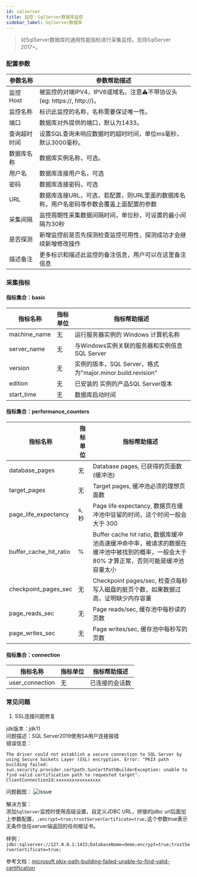 ```yaml
---
id: sqlserver  
title: 监控：SqlServer数据库监控      
sidebar_label: SqlServer数据库   
---
```


> 对SqlServer数据库的通用性能指标进行采集监控。支持SqlServer 2017+。

### 配置参数

| 参数名称      | 参数帮助描述 |
| ----------- | ----------- |
| 监控Host     | 被监控的对端IPV4，IPV6或域名。注意⚠️不带协议头(eg: https://, http://)。 |
| 监控名称     | 标识此监控的名称，名称需要保证唯一性。  |
| 端口        | 数据库对外提供的端口，默认为1433。  |
| 查询超时时间 | 设置SQL查询未响应数据时的超时时间，单位ms毫秒，默认3000毫秒。  |
| 数据库名称   | 数据库实例名称，可选。  |
| 用户名      | 数据库连接用户名，可选 |
| 密码        | 数据库连接密码，可选 |
| URL        | 数据库连接URL，可选，若配置，则URL里面的数据库名称，用户名密码等参数会覆盖上面配置的参数  |
| 采集间隔    | 监控周期性采集数据间隔时间，单位秒，可设置的最小间隔为30秒  |
| 是否探测    | 新增监控前是否先探测检查监控可用性，探测成功才会继续新增修改操作  |
| 描述备注    | 更多标识和描述此监控的备注信息，用户可以在这里备注信息  |

### 采集指标

#### 指标集合：basic

| 指标名称      | 指标单位 | 指标帮助描述 |
| ----------- | ----------- | ----------- |
| machine_name         | 无 | 	运行服务器实例的 Windows 计算机名称 |
| server_name            | 无 | 与Windows实例关联的服务器和实例信息SQL Server  |
| version         | 无 | 实例的版本，SQL Server，格式为"major.minor.build.revision" |
| edition | 无 | 	已安装的 实例的产品SQL Server版本 |
| start_time | 无 | 数据库启动时间 | 

#### 指标集合：performance_counters

| 指标名称      | 指标单位 | 指标帮助描述 |
| ----------- | ----------- | ----------- |
| database_pages         | 无 | Database pages, 已获得的页面数(缓冲池) |
| target_pages            | 无 | Target pages, 缓冲池必须的理想页面数 |
| page_life_expectancy         | s,秒 | Page life expectancy, 数据页在缓冲池中驻留的时间，这个时间一般会大于 300 |
| buffer_cache_hit_ratio | % | Buffer cache hit ratio, 数据库缓冲池高速缓冲命中率，被请求的数据在缓冲池中被找到的概率，一般会大于 80% 才算正常，否则可能是缓冲池容量太小 |
| checkpoint_pages_sec | 无 | Checkpoint pages/sec, 检查点每秒写入磁盘的脏页个数，如果数据过高，证明缺少内存容量 |
| page_reads_sec | 无 | Page reads/sec, 缓存池中每秒读的页数 |
| page_writes_sec | 无 | Page writes/sec, 缓存池中每秒写的页数 |


#### 指标集合：connection

| 指标名称      | 指标单位 | 指标帮助描述 |
| ----------- | ----------- | ----------- |
| user_connection   | 无 | 已连接的会话数 |


### 常见问题   

1. SSL连接问题修复  

jdk版本：jdk11   
问题描述：SQL Server2019使用SA用户连接报错       
错误信息：   
```text
The driver could not establish a secure connection to SQL Server by using Secure Sockets Layer (SSL) encryption. Error: "PKIX path building failed: sun.security.provider.certpath.SunCertPathBuilderException: unable to find valid certification path to requested target". ClientConnectionId:xxxxxxxxxxxxxxxxx
```
问题截图：
![issue](https://user-images.githubusercontent.com/38679717/206621658-c0741d48-673d-45ff-9a3b-47d113064c12.png)

解决方案：  
添加`SqlServer`监控时使用高级设置，自定义JDBC URL，拼接的jdbc url后面加上参数配置，```;encrypt=true;trustServerCertificate=true;```这个参数true表示无条件信任server端返回的任何根证书。 

样例：```jdbc:sqlserver://127.0.0.1:1433;DatabaseName=demo;encrypt=true;trustServerCertificate=true;```    

参考文档：[microsoft pkix-path-building-failed-unable-to-find-valid-certification](https://techcommunity.microsoft.com/t5/azure-database-support-blog/pkix-path-building-failed-unable-to-find-valid-certification/ba-p/2591304)  
